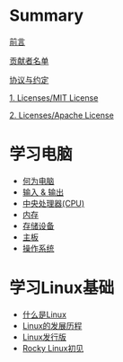 # Summary

[前言](./intro.md)

[贡献者名单](./contributors.md)

[协议与约定](./conventions.md)

[1. Licenses/MIT License](./licenses/LICENSE-MIT.md)

[2. Licenses/Apache License](./licenses/LICENSE-APACHE.md)

# 学习电脑
- [何为电脑](./learn_computer_basic/what_is_computer.md)
- [输入 & 输出](./learn_computer_basic/input_and_output.md)
- [中央处理器(CPU)](./learn_computer_basic/cpu.md)
- [内存](./learn_computer_basic/memory.md)
- [存储设备](./learn_computer_basic/storage_device.md)
- [主板](./learn_computer_basic/motherboard.md)
- [操作系统](./learn_computer_basic/operating_system.md)

# 学习Linux基础
- [什么是Linux](./learn_linux_basic/what_is_linux.md)
- [Linux的发展历程]()
- [Linux发行版]()
- [Rocky Linux初见]()